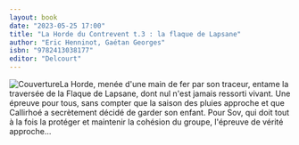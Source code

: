 ```yaml
---
layout: book
date: "2023-05-25 17:00"
title: "La Horde du Contrevent t.3 : la flaque de Lapsane"
author: "Eric Henninot, Gaétan Georges"
isbn: "9782413038177"
editor: "Delcourt"
---
```

![Couverture](/img/9782413038177.jpg)La Horde, menée d'une main de fer par son traceur, entame la traversée de la Flaque de Lapsane, dont nul n'est jamais ressorti vivant. Une épreuve pour tous, sans compter que la saison des pluies approche et que Callirhoé a secrètement décidé de garder son enfant. Pour Sov, qui doit tout à la fois la protéger et maintenir la cohésion du groupe, l'épreuve de vérité approche...